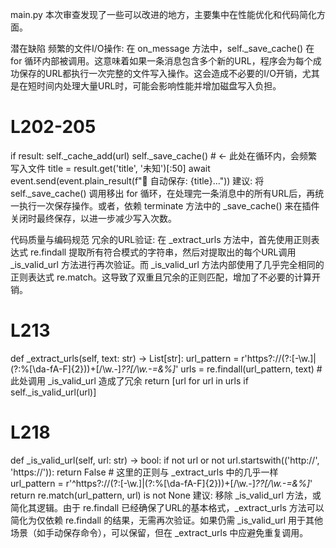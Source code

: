 main.py
本次审查发现了一些可以改进的地方，主要集中在性能优化和代码简化方面。

潜在缺陷
频繁的文件I/O操作: 在 on_message 方法中，self._save_cache() 在 for 循环内部被调用。这意味着如果一条消息包含多个新的URL，程序会为每个成功保存的URL都执行一次完整的文件写入操作。这会造成不必要的I/O开销，尤其是在短时间内处理大量URL时，可能会影响性能并增加磁盘写入负担。

# L202-205
if result:
    self._cache_add(url)
    self._save_cache() # <- 此处在循环内，会频繁写入文件
    title = result.get('title', '未知')[:50]
    await event.send(event.plain_result(f"📎 自动保存: {title}..."))
建议: 将 self._save_cache() 调用移出 for 循环，在处理完一条消息中的所有URL后，再统一执行一次保存操作。或者，依赖 terminate 方法中的 _save_cache() 来在插件关闭时最终保存，以进一步减少写入次数。

代码质量与编码规范
冗余的URL验证: 在 _extract_urls 方法中，首先使用正则表达式 re.findall 提取所有符合模式的字符串，然后对提取出的每个URL调用 _is_valid_url 方法进行再次验证。而 _is_valid_url 方法内部使用了几乎完全相同的正则表达式 re.match。这导致了双重且冗余的正则匹配，增加了不必要的计算开销。

# L213
def _extract_urls(self, text: str) -> List[str]:
    url_pattern = r'https?://(?:[-\w.]|(?:%[\da-fA-F]{2}))+[/\w\.-]*\??[/\w\.-=&%]*'
    urls = re.findall(url_pattern, text)
    # 此处调用 _is_valid_url 造成了冗余
    return [url for url in urls if self._is_valid_url(url)]

# L218
def _is_valid_url(self, url: str) -> bool:
    if not url or not url.startswith(('http://', 'https://')):
        return False
    # 这里的正则与 _extract_urls 中的几乎一样
    url_pattern = r'^https?://(?:[-\w.]|(?:%[\da-fA-F]{2}))+[/\w\.-]*\??[/\w\.-=&%]*'
    return re.match(url_pattern, url) is not None
建议: 移除 _is_valid_url 方法，或简化其逻辑。由于 re.findall 已经确保了URL的基本格式，_extract_urls 方法可以简化为仅依赖 re.findall 的结果，无需再次验证。如果仍需 _is_valid_url 用于其他场景（如手动保存命令），可以保留，但在 _extract_urls 中应避免重复调用。